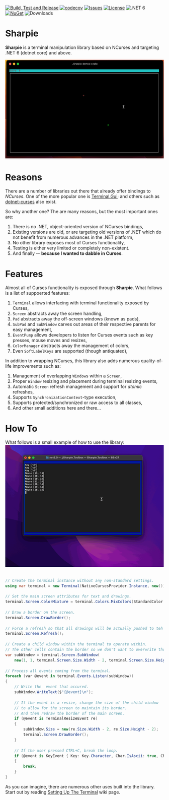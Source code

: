 [![Build, Test and Release](https://github.com/pavkam/sharpie/actions/workflows/build-test-and-release.yml/badge.svg)](https://github.com/pavkam/sharpie/actions/workflows/build-test-and-release.yml)
[![codecov](https://codecov.io/gh/pavkam/sharpie/branch/main/graph/badge.svg?token=QI3EVFGHUZ)](https://codecov.io/gh/pavkam/sharpie)
[![Issues](https://img.shields.io/github/issues/pavkam/sharpie)](https://github.com/pavkam/sharpie/issues)
[![License](https://img.shields.io/github/license/pavkam/sharpie)](https://raw.githubusercontent.com/pavkam/sharpie/main/LICENSE)
![.NET 6](https://img.shields.io/badge/.NET-6.0-orange)
[![NuGet](https://img.shields.io/nuget/v/Sharpie-Curses)](https://www.nuget.org/packages/Sharpie-Curses)
![Downloads](https://img.shields.io/nuget/dt/Sharpie-Curses)

# Sharpie
**Sharpie** is a terminal manipulation library based on NCurses and targeting .NET 6 (dotnet core) and above.

![Demo](media/demo-2.gif)

# Reasons
There are a number of libraries out there that already offer bindings to *NCurses*. One of the more popular one is [Terminal.Gui](https://github.com/gui-cs/Terminal.Gui); and others such as [dotnet-curses](https://github.com/MV10/dotnet-curses) also exist.

So why another one? The are many reasons, but the most important ones are:
1. There is no .NET, object-oriented version of NCurses bindings,
2. Existing versions are old, or are targeting old versions of .NET which do not benefit from numerous advances in the .NET platform,
3. No other library exposes most of Curses functionality,
4. Testing is either very limited or completely non-existent.
5. And finally -- **because I wanted to dabble in Curses**.

# Features
Almost all of Curses functionality is exposed through **Sharpie**. What follows is a list of suppoerted features:
1. `Terminal` allows interfacing with terminal functionality exposed by Curses,
2. `Screen` abstracts away the screen handling,
3. `Pad` abstracts away the off-screen windows (known as pads),
4. `SubPad` and `SubWindow` carves out areas of their respective parents for easy management,
5. `EventPump` allows developers to listen for Curses events such as key presses, mouse moves and resizes,
6. `ColorManager` abstracts away the management of colors,
7. Even `SoftLabelKeys` are supported (though antiquated),

In addition to wrapping NCurses, this library also adds numerous quality-of-life improvements such as:
1. Management of overlapping `Window`s within a `Screen`,
2. Proper `Window` resizing and placement during terminal resizing events,
3. Automatic `Screen` refresh management and support for _atomic_ refreshes,
4. Supports `SynchronizationContext`-type execution,
5. Supports protected/synchronized or raw access to all classes,
6. And other small additions here and there...

# How To
What follows is a small example of how to use the library:
![Demo](media/demo-1.gif)
```csharp

// Create the terminal instance without any non-standard settings.
using var terminal = new Terminal(NativeCursesProvider.Instance, new());

// Set the main screen attributes for text and drawings.
terminal.Screen.ColorMixture = terminal.Colors.MixColors(StandardColor.Green, StandardColor.Blue);

// Draw a border on the screen.
terminal.Screen.DrawBorder();

// Force a refresh so that all drawings will be actually pushed to teh screen.
terminal.Screen.Refresh();

// Create a child window within the terminal to operate within.
// The other cells contain the border so we don't want to overwrite those.
var subWindow = terminal.Screen.SubWindow(
    new(1, 1, terminal.Screen.Size.Width - 2, terminal.Screen.Size.Height - 2));

// Process all events coming from the terminal.
foreach (var @event in terminal.Events.Listen(subWindow))
{
    // Write the  event that occured.
    subWindow.WriteText($"{@event}\n");
    
    // If the event is a resize, change the size of the child window
    // to allow for the screen to maintain its border.
    // And then redraw the border of the main screen.
    if (@event is TerminalResizeEvent re)
    {
        subWindow.Size = new(re.Size.Width - 2, re.Size.Height - 2);
        terminal.Screen.DrawBorder();
    }
    
    // If the user pressed CTRL+C, break the loop.
    if (@event is KeyEvent { Key: Key.Character, Char.IsAscii: true, Char.Value: 'C', Modifiers: ModifierKey.Ctrl })
    {
        break;
    }
}
```
As you can imagine, there are numerous other uses built into the library. Start out by reading [Setting Up The Terminal](https://github.com/pavkam/sharpie/wiki/Setting-Up-the-Terminal) wiki page.
